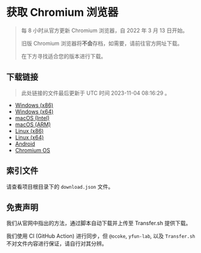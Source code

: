 # 获取 Chromium 浏览器

> 每 8 小时从官方更新 Chromium 浏览器，自 2022 年 3 月 13 日开始。
> 
> 旧版 Chromium 浏览器将**不会**存档，如需要，请前往官方网址下载。
>
> 在下方寻找适合您的版本进行下载。

## 下载链接

> 此处链接的文件最后更新于 UTC 时间 2023-11-04 08:16:29
。

- [Windows (x86)](https://transfer.sh/l2zE71kSHY/Win.zip)
- [Windows (x64)](https://transfer.sh/nWWguN7lib/Win_x64.zip)
- [macOS (Intel)](https://transfer.sh/jRfd5eX3I0/Mac.zip)
- [macOS (ARM)](https://transfer.sh/8EUBq29Uf7/Mac_Arm.zip)
- [Linux (x86)](https://transfer.sh/ggnUFU7MKp/Linux.zip)
- [Linux (x64)](https://transfer.sh/Iw58kxjBqy/Linux_x64.zip)
- [Android](https://transfer.sh/sPiXqXdnHr/Android.zip)
- [Chromium OS](https://transfer.sh/Ii8PozN19T/Linux_ChromiumOS_Full.zip)

## 索引文件

请查看项目根目录下的 `download.json` 文件。

## 免责声明

我们从官网中指出的方法，通过脚本自动下载并上传至 Transfer.sh 提供下载。

我们使用 CI (GitHub Action) 进行同步，但 `@ocoke`, `yfun-lab`, 以及 `Transfer.sh` 不对文件内容进行保证，请自行对其分辨。
